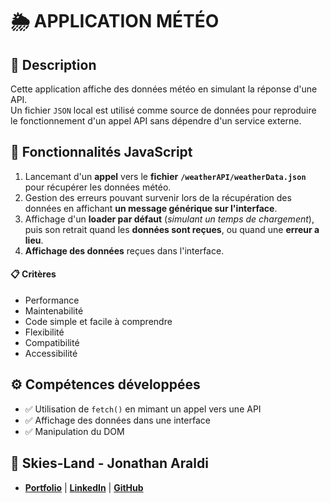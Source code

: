 # 🌦️ APPLICATION MÉTÉO

## 📖 Description
Cette application affiche des données météo en simulant la réponse d'une API.  
Un fichier `JSON` local est utilisé comme source de données pour reproduire le fonctionnement d'un appel API sans dépendre d'un service externe.

## 🔧 Fonctionnalités JavaScript
1. Lancemant d'un **appel** vers le **fichier** **`/weatherAPI/weatherData.json`** pour récupérer les données météo.
2. Gestion des erreurs pouvant survenir lors de la récupération des données en affichant **un message générique sur l'interface**.
3. Affichage d'un **loader par défaut** (*simulant un temps de chargement*), puis son retrait quand les **données sont reçues**, ou quand une **erreur a lieu**.
4. **Affichage des données** reçues dans l'interface.

#### 📋 Critères
- Performance
- Maintenabilité
- Code simple et facile à comprendre
- Flexibilité
- Compatibilité
- Accessibilité

## ⚙️ Compétences développées
- ✅ Utilisation de `fetch()` en mimant un appel vers une API
- ✅ Affichage des données dans une interface
- ✅ Manipulation du DOM

## 👤 Skies-Land - Jonathan Araldi
- **[Portfolio](https://portfolio-jonathan-araldi.netlify.app/)** | **[LinkedIn](https://www.linkedin.com/in/jonathan-araldi/)** | **[GitHub](https://github.com/Skies-Land)**